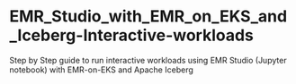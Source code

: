# EMR_Studio_with_EMR_on_EKS_and_Iceberg-Interactive-workloads
Step by Step guide to run interactive workloads using EMR Studio (Jupyter notebook) with EMR-on-EKS and Apache Iceberg
